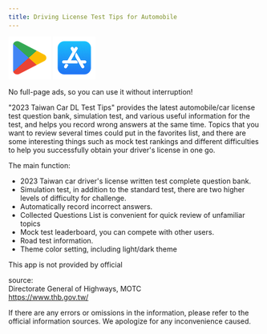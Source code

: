 ```yaml
---
title: Driving License Test Tips for Automobile
---
```


[![google play](./img/google_play_logo.png)](https://play.google.com/store/apps/details?id=com.src.app.driverlicense.automobile) [![app store](./img/apple_store_logo.png)](https://apps.apple.com/us/app/2023-taiwan-car-dl-test-tips/id6462957767)


No full-page ads, so you can use it without interruption!

"2023 Taiwan Car DL Test Tips" provides the latest automobile/car license test question bank, simulation test, and various useful information for the test, and helps you record wrong answers at the same time. Topics that you want to review several times could put in the favorites list, and there are some interesting things such as mock test rankings and different difficulties to help you successfully obtain your driver's license in one go.

The main function:
* 2023 Taiwan car driver's license written test complete question bank.
* Simulation test, in addition to the standard test, there are two higher levels of difficulty for challenge.
* Automatically record incorrect answers.
* Collected Questions List is convenient for quick review of unfamiliar topics
* Mock test leaderboard, you can compete with other users.
* Road test information.
* Theme color setting, including light/dark theme

This app is not provided by official  

source:  
Directorate General of Highways, MOTC  
https://www.thb.gov.tw/  

If there are any errors or omissions in the information, please refer to the official information sources. We apologize for any inconvenience caused.